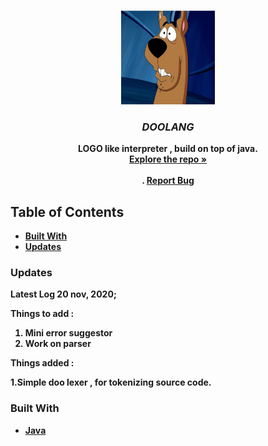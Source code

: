 
<!-- PROJECT LOGO -->
<br />
<p align="center">
  <a href="https://github.com/github_username/repo_name">
    <img src="https://github.com/ArpitMaurya01/DOOLANG/blob/main/images/doologo.jpg" alt="Logo" width="150" height="150">
  </a>

  <h3 align="center"><em><b>DOOLANG</b></em></h3>

  <p align="center">
    <b>LOGO like interpreter , build on top of java.<b>
    <br />
    <a href="https://github.com/ArpitMaurya01/DOOLANG"><strong>Explore the repo »</strong></a>
    <br />
    <br />
    .
    <a href="https://github.com/ArpitMaurya01/DOOLANG/issues">Report Bug</a>
  </p>
</p>



<!-- TABLE OF CONTENTS -->
## Table of Contents
  * [Built With](#built-with)
  * [Updates](#Updates)




### Updates

  Latest Log 20 nov, 2020;
  
  Things to add : 
  1. Mini error suggestor
  2. Work on parser
                                      
  
  
  Things added :
  
  1.Simple doo lexer , for tokenizing source code.
                 
  


### Built With

* [Java]()





<!-- MARKDOWN LINKS & IMAGES -->
<!-- https://www.markdownguide.org/basic-syntax/#reference-style-links -->
[contributors-shield]: https://img.shields.io/github/contributors/github_username/repo.svg?style=flat-square

 
